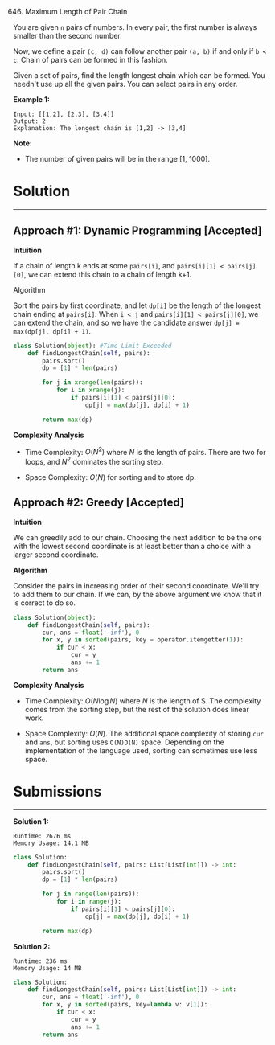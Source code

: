 646. Maximum Length of Pair Chain

You are given `n` pairs of numbers. In every pair, the first number is always smaller than the second number.

Now, we define a pair `(c, d)` can follow another pair `(a, b)` if and only if `b < c`. Chain of pairs can be formed in this fashion.

Given a set of pairs, find the length longest chain which can be formed. You needn't use up all the given pairs. You can select pairs in any order.

**Example 1:**
```
Input: [[1,2], [2,3], [3,4]]
Output: 2
Explanation: The longest chain is [1,2] -> [3,4]
```

**Note:**

* The number of given pairs will be in the range [1, 1000].

# Solution
---
## Approach #1: Dynamic Programming [Accepted]
**Intuition**

If a chain of length k ends at some `pairs[i]`, and `pairs[i][1] < pairs[j][0]`, we can extend this chain to a chain of length k+1.

Algorithm

Sort the pairs by first coordinate, and let `dp[i]` be the length of the longest chain ending at `pairs[i]`. When `i < j` and `pairs[i][1] < pairs[j][0]`, we can extend the chain, and so we have the candidate answer `dp[j] = max(dp[j], dp[i] + 1)`.

```python
class Solution(object): #Time Limit Exceeded
    def findLongestChain(self, pairs):
        pairs.sort()
        dp = [1] * len(pairs)

        for j in xrange(len(pairs)):
            for i in xrange(j):
                if pairs[i][1] < pairs[j][0]:
                    dp[j] = max(dp[j], dp[i] + 1)

        return max(dp)
```

**Complexity Analysis**

* Time Complexity: $O(N^2)$ where $N$ is the length of pairs. There are two for loops, and $N^2$ dominates the sorting step.

* Space Complexity: $O(N)$ for sorting and to store dp.

## Approach #2: Greedy [Accepted]
**Intuition**

We can greedily add to our chain. Choosing the next addition to be the one with the lowest second coordinate is at least better than a choice with a larger second coordinate.

**Algorithm**

Consider the pairs in increasing order of their second coordinate. We'll try to add them to our chain. If we can, by the above argument we know that it is correct to do so.

```python
class Solution(object):
    def findLongestChain(self, pairs):
        cur, ans = float('-inf'), 0
        for x, y in sorted(pairs, key = operator.itemgetter(1)):
            if cur < x:
                cur = y
                ans += 1
        return ans
```

**Complexity Analysis**

* Time Complexity: $O(N \log N)$ where $N$ is the length of S. The complexity comes from the sorting step, but the rest of the solution does linear work.

* Space Complexity: $O(N)$. The additional space complexity of storing `cur` and `ans`, but sorting uses `O(N)O(N)` space. Depending on the implementation of the language used, sorting can sometimes use less space.

# Submissions
---
**Solution 1:**
```
Runtime: 2676 ms
Memory Usage: 14.1 MB
```
```python
class Solution:
    def findLongestChain(self, pairs: List[List[int]]) -> int:
        pairs.sort()
        dp = [1] * len(pairs)

        for j in range(len(pairs)):
            for i in range(j):
                if pairs[i][1] < pairs[j][0]:
                    dp[j] = max(dp[j], dp[i] + 1)

        return max(dp)
```

**Solution 2:**
```
Runtime: 236 ms
Memory Usage: 14 MB
```
```python
class Solution:
    def findLongestChain(self, pairs: List[List[int]]) -> int:
        cur, ans = float('-inf'), 0
        for x, y in sorted(pairs, key=lambda v: v[1]):
            if cur < x:
                cur = y
                ans += 1
        return ans
```